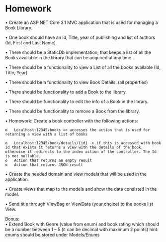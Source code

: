 # Homework

•	Create an ASP.NET Core 3.1 MVC application that is used for managing a Book Library. 

•	One book should have an Id, Title, year of publishing and list of authors (Id, First and Last Name). 

•	There should be a StaticDb implementation, that keeps a list of all the Books available in the library that can be acquired at any time.

•	There should be a functionality to view a List of all the books available (Id, Title, Year)

•	There should be a functionality to view Book Details. (all properties)

•	There should be functionality to add a Book to the library. 

•	There should be functionality to edit the info of a Book in the library.

•	There should be functionality to remove a Book from the library.

•	Homework: Create a book controller with the following actions:

    o	Localhost:12345/books => accesses the action that is used for returning a view with a list of books

    o	Localhost:12345/book/details/{id} -> if this is accessed with book Id that exists it returns a view with the details of the book, otherwise it redirects to the index action of the controller. The Id is not nullable.
    o	Action that returns an empty result
    o	Action that returns JSON result
•	Create the needed domain and view models that will be used in the application. 

•	Create views that map to the models and show the data consisted in the model.

•	Send title through ViewBag or ViewData (your choice) to the books list View.

Bonus:  
•	Extend Book with Genre (value from enum) and book rating which should be a number between 1 – 5 (it can be decimal with maximum 2 points)  hint: enums should be stored under Models/Enums
